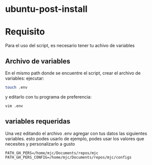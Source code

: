 # ubuntu-post-install

# Requisito

Para el uso del script, es necesario tener tu achivo de variables

## Archivo de variables

En el mismo path donde se encuentre el script, crear el archivo de variables:
ejecutar:
```bash
touch .env
```
y editarlo con tu programa de preferencia:
```bash
vim .env
```

## variables requeridas
Una vez editando el archivo .env agregar con tus datos las siguientes variables. esto podes usarlo de ejemplo, podes usar los valores que necesites y personalizarlo a gusto
```text
PATH_GH_PERS=/home/mjc/Documents/repos/mjc
PATH_GH_PERS_CONFIG=/home/mjc/Documents/repos/mjc/configs
```